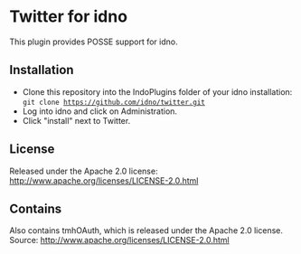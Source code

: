 Twitter for idno
================

This plugin provides POSSE support for idno.

Installation
------------

* Clone this repository into the IndoPlugins folder of your idno installation:<br/>
<code>git clone https://github.com/idno/twitter.git</code>
* Log into idno and click on Administration.
* Click "install" next to Twitter.

License
-------

Released under the Apache 2.0 license: http://www.apache.org/licenses/LICENSE-2.0.html

Contains
--------

Also contains tmhOAuth, which is released under the Apache 2.0 license. Source: http://www.apache.org/licenses/LICENSE-2.0.html
